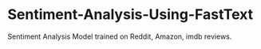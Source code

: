 # Sentiment-Analysis-Using-FastText
Sentiment Analysis Model trained on Reddit, Amazon, imdb reviews.
